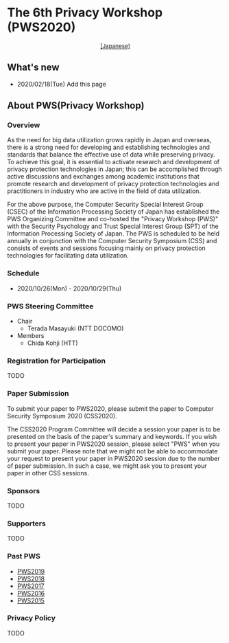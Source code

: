 # The 6th Privacy Workshop (PWS2020)

<div style="text-align: center;">
 <font size="2">
  <a href="./index.html">[Japanese]</a>
 </font>
</div>

## What's new
- 2020/02/18(Tue) Add this page

## About PWS(Privacy Workshop)
### Overview
As the need for big data utilization grows rapidly in Japan and overseas, 
there is a strong need for developing and establishing technologies and standards that balance the effective use of data while preserving privacy. 
To achieve this goal, it is essential to activate research and development of privacy protection technologies in Japan; 
this can be accomplished through active discussions and exchanges among academic institutions that promote research and development of privacy protection technologies and practitioners in industry 
who are active in the field of data utilization.

For the above purpose, the Computer Security Special Interest Group (CSEC) of the Information Processing Society of Japan
has established the PWS Organizing Committee and co-hosted the "Privacy Workshop (PWS)" 
with the Security Psychology and Trust Special Interest Group (SPT) of the Information Processing Society of Japan. 
The PWS is scheduled to be held annually in conjunction with the Computer Security Symposium (CSS) 
and consists of events and sessions focusing mainly on privacy protection technologies for facilitating data utilization.

### Schedule
- 2020/10/26(Mon) - 2020/10/29(Thu)

### PWS Steering Committee

- Chair
    - Terada Masayuki (NTT DOCOMO)
- Members 
    - Chida Kohji (HTT)

### Registration for Participation

TODO

### Paper Submission

To submit your paper to PWS2020, please submit the paper to Computer Security Symposium 2020 (CSS2020).

The CSS2020 Program Committee will decide a session your paper is to be presented on the basis of the paper's summary and keywords. 
If you wish to present your paper in PWS2020 session, please select "PWS" when you submit your paper. 
Please note that we might not be able to accommodate your request to present your paper in PWS2020 session due to the number of paper submission. 
In such a case, we might ask you to present your paper in other CSS sessions.


### Sponsors
TODO

### Supporters
TODO


### Past PWS
- [PWS2019](https://www.iwsec.org/pws/2019/)
- [PWS2018](https://www.iwsec.org/pws/2018/)
- [PWS2017](https://www.iwsec.org/pws/2017/)
- [PWS2016](https://www.iwsec.org/pws/2016/)
- [PWS2015](https://www.iwsec.org/pws/2015/)


### Privacy Policy

TODO
